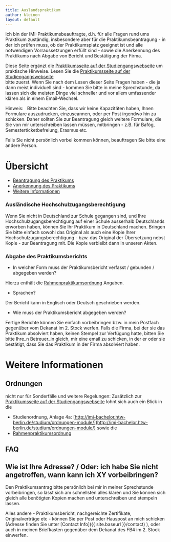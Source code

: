 ```yaml
---
title: Auslandspraktikum
author: kleinen
layout: default
---
```


Ich bin der IMI-Praktikumsbeauftragte, d.h. für alle Fragen rund ums Praktikum
zuständig, insbesondere aber für die Praktikumsbeantragung - in der ich prüfen muss, ob
der Praktikumsplatz geeignet ist und alle notwendigen Vorraussetzungen erfüllt sind -
sowie die Anerkennung des Praktikums nach Abgabe von Bericht und Bestätigung der Firma.

Diese Seite ergänzt die
[Praktikumsseite auf der Studiengangswebseite](http://imi-bachelor.htw-berlin.de/studium/praktikum/) um praktische
Hinweise. Lesen Sie die [Praktikumsseite auf der Studiengangswebseite](http://imi-bachelor.htw-berlin.de/studium/praktikum/)  
bitte zuerst. Wenn Sie nach dem Lesen dieser Seite Fragen haben - die ja dann meist individuell sind -
kommen Sie bitte in meine Sprechstunde, da lassen sich die meisten Dinge viel schneller
und vor allem umfassender klären als in einem Email-Wechsel.

<span class = "attention">Hinweis:</span>&nbsp;&nbsp;
Bitte beachten Sie, dass wir keine Kapazitäten haben, Ihnen Formulare
auszudrucken, einzuscannen, oder per Post irgendwo hin zu schicken.
Daher sollten Sie zur Beantragung gleich weitere Formulare, die Sie von
mir unterschreiben lassen müssen, mitbringen  - z.B. für Bafög,
Semesterticketbefreiung, Erasmus etc.

Falls Sie nicht persönlich vorbei kommen können, beauftragen Sie bitte eine andere Person.

# Übersicht
- [Beantragung des Praktikums](#beantragung-des-praktikums)
- [Anerkennung des Praktikums](#anerkennung-des-praktikums)
- [Weitere Informationen](#weitere-informationen)


### Ausländische Hochschulzugangsberechtigung
Wenn Sie nicht in Deutschland zur Schule gegangen sind, und Ihre Hochschulzugangsberechtigung
auf einer Schule ausserhalb Deutschlands erworben haben, können Sie Ihr Praktikum
in Deutschland machen.
Bringen Sie bitte einfach sowohl das Original als auch eine Kopie Ihrer
Hochschulzugangsberechtigung - bzw. das Original der Übersetzung nebst Kopie - zur Beantragung mit.
Die Kopie verbleibt dann in unseren Akten.




### Abgabe des Praktikumsberichts
* In welcher Form muss der Praktikumsbericht verfasst / gebunden / abgegeben werden?

Hierzu enthält die [Rahmenpraktikumsordnung](http://www.htw-berlin.de/hochschule/dokumente/rahmenordnungen/#c6072) Angaben.

* Sprachen?

Der Bericht kann in Englisch oder Deutsch geschrieben werden.

* Wie muss der Praktikumsbericht abgegeben werden?

Fertige Berichte können Sie einfach vorbeibringen bzw. in mein Postfach gegenüber vom
Dekanat im 2. Stock werfen. Falls die Firma, bei der sie das Praktikum absolviert haben,
keinen Stempel zur Verfügung hatte, bitten Sie bitte Ihre_n Betreuer_in gleich,
mir eine email zu schicken, in der er oder sie bestätigt, dass Sie das
Praktikum in der Firma absolviert haben.


# Weitere Informationen

## Ordnungen

nicht nur für Sonderfälle und weitere Regelungen:
Zusätzlich zur [Praktikumsseite auf der Studiengangswebseite](http://imi-bachelor.htw-berlin.de/studium/praktikum/)
lohnt sich auch ein Blick in die

* Studienordnung, Anlage 4a:
[http://imi-bachelor.htw-berlin.de/studium/ordnungen-module/](http://imi-bachelor.htw-berlin.de/studium/ordnungen-module/) sowie die
* [Rahmenpraktikumsordnung](http://www.htw-berlin.de/hochschule/dokumente/rahmenordnungen/#c6072)


## FAQ

## Wie ist Ihre Adresse? / Oder: ich habe Sie nicht angetroffen, wann kann ich XY vorbeibringen?

Den Praktikumsantrag bitte persönlich bei mir in meiner Sprechstunde vorbeibringen, so lässt sich am schnellsten alles klären und Sie können sich gleich alle benötigten Kopien machen
und unterschreiben und stempeln lassen.

Alles andere - Praktikumsbericht, nachgereichte Zertifikate, Originalverträge etc - können Sie per Post oder Hauspost an mich schicken (Adresse finden Sie unter [Contact Info]({{ site.baseurl }}/contact) ), oder auch in meinen Briefkasten gegenüber dem Dekanat des FB4 im 2. Stock einwerfen.
